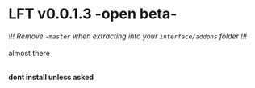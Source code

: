 # LFT v0.0.1.3 -open beta-
_!!! Remove `-master` when extracting into your `interface/addons` folder !!!_<BR><BR>
almost there<BR><BR>

**dont install unless asked**<br>
